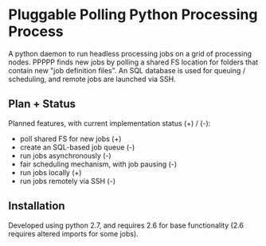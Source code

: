 Pluggable Polling Python Processing Process
===========================================

A python daemon to run headless processing jobs on a grid of processing
nodes. PPPPP finds new jobs by polling a shared FS location for folders that
contain new "job definition files". An SQL database is used for queuing /
scheduling, and remote jobs are launched via SSH.


Plan + Status
-------------

Planned features, with current implementation status (+) / (-):

* poll shared FS for new jobs (+)
* create an SQL-based job queue (-)
* run jobs asynchronously (-)
* fair scheduling mechanism, with job pausing (-)
* run jobs locally (+)
* run jobs remotely via SSH (-)


Installation
------------

Developed using python 2.7, and requires 2.6 for base functionality
(2.6 requires altered imports for some jobs).


